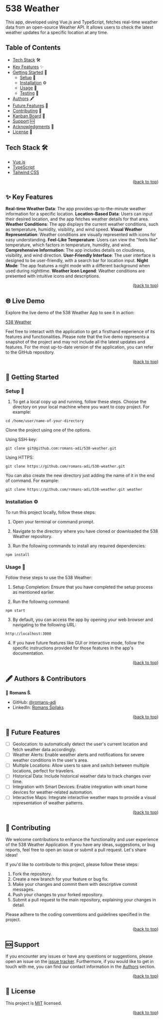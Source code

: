 <!-- PROJECT DESCRIPTION -->

# <a name="about-project"> 538 Weather </a>

This app, developed using Vue.js and TypeScript, fetches real-time weather data from an open-source Weather API. It allows users to check the latest weather updates for a specific location at any time.

<!-- TABLE OF CONTENTS -->

## Table of Contents

- [Tech Stack](#tech-stack) 🛠️
- [Key Features](#key-features) ✨
- [Getting Started](#getting-started) 🚀
  - [Setup](#setup) 🔧
  - [Installation](#installation) ⚙️
  - [Usage](#usage) 🧰
  - [Testing](#testing) :nut_and_bolt:
- [Authors](#authors) 🖋️
- [Future Features](#future-features) 🌟
- [Contributing](#contributing) 🤝
- [Kanban Board](#kanban) :orange_book:
- [Support](#support) 🆘
- [Acknowledgments](#acknowledgments) 🌲
- [License](#license) 📄

<!-- TECH STACK -->

## Tech Stack 🛠️ <a name="tech-stack"></a>

  <ul>
    <li><a href="https://vuejs.org/">Vue.js</a></li>
    <li><a href="https://www.typescriptlang.org/">TypeScript</a></li>
    <li><a href="https://www.w3.org/Style/CSS/Overview.en.html">Tailwind CSS</a></li>
  </ul>

<p align="right">(<a href="#readme-top">back to top</a>)</p>

<!-- FEATURES -->

## ✨ Key Features<a name="key-features"></a>

**Real-time Weather Data**: The app provides up-to-the-minute weather information for a specific location.
**Location-Based Data**: Users can input their desired location, and the app fetches weather details for that area.
**Weather Conditions**: The app displays the current weather conditions, such as temperature, humidity, visibility, and wind speed.
**Visual Weather Representation**: Weather conditions are visually represented with icons for easy understanding.
**Feel-Like Temperature**: Users can view the "feels like" temperature, which factors in temperature, humidity, and wind.
**Comprehensive Information**: The app includes details on cloudiness, visibility, and wind direction.
**User-Friendly Interface**: The user interface is designed to be user-friendly, with a search bar for location input.
**Night Mode**: The app features a night mode with a different background when used during nighttime.
**Weather Icon Legend**: Weather conditions are presented with intuitive icons and descriptions.

<p align="right">(<a href="#readme-top">back to top</a>)</p>

<!-- LIVE DEMO -->

## 🌐 Live Demo

Explore the live demo of the 538 Weather App to see it in action:

[538 Weather](https://538-weather.onrender.com/)

Feel free to interact with the application to get a firsthand experience of its features and functionalities. Please note that the live demo represents a snapshot of the project and may not include all the latest updates and features. For the most up-to-date version of the application, you can refer to the GitHub repository.

<p align="right">(<a href="#readme-top">back to top</a>)</p>

<!-- GETTING STARTED -->

## 🚀 Getting Started<a name="getting-started"></a>

### Setup 🔧<a name="setup"></a>

1. To get a local copy up and running, follow these steps.
Choose the directory on your local machine where you want to copy project. For example:

```
cd /home/user/name-of-your-directory
```

Clone the project using one of the options.

Using SSH-key:

```
git clone git@github.com:romans-adi/538-weather.git
```
Using HTTPS:

```
git clone https://github.com/romans-adi/538-weather.git
```

You can also create the new directory just adding the name of it in the end of command. For example:

```
git clone https://github.com/romans-adi/538-weather.git weather
```
### Installation ⚙️<a name="installation"></a>

To run this project locally, follow these steps:

1. Open your terminal or command prompt.

2. Navigate to the directory where you have cloned or downloaded the 538 Weather repository.

3. Run the following commands to install any required dependencies:

```
npm install
```

### Usage 🧰<a name="usage"></a>

Follow these steps to use the 538 Weather:

1. Setup Completion: Ensure that you have completed the setup process as mentioned earlier.

2. Run the following command:

```
npm start
```

3. By default, you can access the app by opening your web browser and navigating to the following URL:

```
http://localhost:3000
```

4. If you have future features like GUI or interactive mode, follow the specific instructions provided for those features in the app's documentation.

<p align="right">(<a href="#readme-top">back to top</a>)</p>

<!-- AUTHORS -->

## 🖋️ Authors & Contributors<a name="authors"></a>

👤 **Romans Š.**

- GitHub: [@romans-adi](https://github.com/romans-adi/)
- LinkedIn: [Romans Špiļaks](https://www.linkedin.com/in/obj513/)

<p align="right">(<a href="#readme-top">back to top</a>)</p>

## 🌟 Future Features <a name="future-features"></a>

- [ ] Geolocation: to automatically detect the user's current location and fetch weather data accordingly.
- [ ] Weather Alerts: Enable weather alerts and notifications for severe weather conditions in the user's area.
- [ ] Multiple Locations: Allow users to save and switch between multiple locations, perfect for travelers.
- [ ] Historical Data: Include historical weather data to track changes over time.
- [ ] Integration with Smart Devices: Enable integration with smart home devices for weather-related automation.
- [ ] Interactive Maps: Integrate interactive weather maps to provide a visual representation of weather patterns.

<p align="right">(<a href="#readme-top">back to top</a>)</p>

<!-- CONTRIBUTING -->

## 🤝 Contributing <a name="contributing"></a>

We welcome contributions to enhance the functionality and user experience of the 538 Weather Application. If you have any ideas, suggestions, or bug reports, feel free to open an issue or submit a pull request. Let's share ideas!

If you'd like to contribute to this project, please follow these steps:

1. Fork the repository.
2. Create a new branch for your feature or bug fix.
3. Make your changes and commit them with descriptive commit messages.
4. Push your changes to your forked repository.
5. Submit a pull request to the main repository, explaining your changes in detail.

Please adhere to the coding conventions and guidelines specified in the project.

<p align="right">(<a href="#readme-top">back to top</a>)</p>

<!-- SUPPORT -->

## 🆘 Support <a name="support"></a>

If you encounter any issues or have any questions or suggestions, please open an issue on the [issue tracker](../../issues/).
Furthermore, if you would like to get in touch with me, you can find our contact information in the <a href="#authors">Authors</a> section.

<p align="right">(<a href="#readme-top">back to top</a>)</p>

<!-- LICENSE -->

## 📄 License <a name="license"></a>

This project is [MIT](LICENSE) licensed.

<p align="right">(<a href="#readme-top">back to top</a>)</p>
